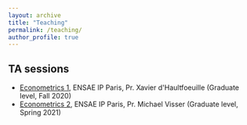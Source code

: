 ```yaml
---
layout: archive
title: "Teaching"
permalink: /teaching/
author_profile: true
---
```



## TA sessions

- [Econometrics 1](https://www.ensae.fr/en/courses/econometrics-1/), ENSAE IP Paris, Pr. Xavier d'Haultfoeuille (Graduate level, Fall 2020)
- [Econometrics 2](https://www.ensae.fr/en/courses/econometrics-2/), ENSAE IP Paris, Pr. Michael Visser (Graduate level, Spring 2021)
